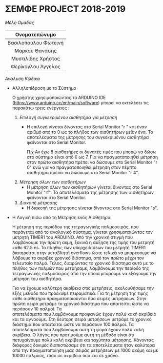 # ΣΕΜΦΕ PROJECT 2018-2019

_Μέλη Ομάδας_

| Ονοματεπώνυμο  |
|:--------------:|
| Βασιλοπούλου Φωτεινή |
| Μάρκου Θανάσης |
| Μυστιλίδης Χρήστος |
| Φερίκογλου Άγγελος |

_Ανάλυση Κώδικα_

- Αλληλεπίδραση με το Σύστημα

  Ο  χρήστης  χρησιμοποιώντας  το  ARDUINO  IDE  (https://www.arduino.cc/en/main/software)  μπορεί  να
  εκτελέσει τις παρακάτω τρεις ενέργειες :
  1. _Επιλογή συγκεκριμένου αισθητήρα για μέτρηση_
     - Η επιλογή γίνεται δίνοντας στο Serial Monitor "r " και έναν αριθμό από το 0 ως  το  πλήθος  των
       αισθητήρων μείον ένα. Τα αποτελέσματα της μέτρησης του συγκεκριμένου  αισθητήρα  φαίνονται  στο
       Serial Monitor.

       Π.χ Αν έχω 8 αισθητήρες οι δυνατές τιμές που μπορώ να δώσω στο σύστημα είναι από 0  ως  7.  Για
       να πραγματοποιηθεί μέτρηση στον πρώτο αισθητήρα πρέπει να  δώσουμε  στο  Serial  Monitor  "r 0"
       ενώ για να πραγματοποιηθεί μέτρηση στον πέμπτο αισθητήρα πρέπει να δώσουμε στο  Serial  Monitor
       "r 4".
  2. _Μέτρηση όλων των αισθητήρων_
     - Η μέτρηση όλων των αισθητήρων γίνεται δίνοντας στο Serial Monitor  "rf".  Τα  αποτελέσματα  της
       μέτρησης των αισθητήρων φαίνονται στο Serial Monitor.
  3. _Διακοπή μέτρησης_
     - Η διακοπή της μέτρησης γίνεται δίνοντας στο Serial Monitor "s".

- Η Λογική πίσω από τη Mέτρηση ενός Αισθητήρα

  Η μέτρηση της περιόδου της τετραγωνικής παλμοσειράς, που παράγεται από το αναλογικό σύστημα, γίνεται
  χρησιμοποιώντας τον μετρητή TIMER1 του ARDUINO. Από την χρονική  στιγμή  που  λαμβάνουμε  την  πρώτη
  ακμή, ξεκινά η αύξηση της τιμής του μετρητή κάθε 62.5 ns. Το πλήθος των  υπερχειλίσεων  του  μετρητή
  TIMER1 διατηρείται στην μεταβλητή overflows ώστε τελικά να μπορέσουμε να λάβουμε το ακριβές  χρονικό
  διάστημα, από τον πρώτο μέχρι τον τελευταίο παλμό. Τέλος, διαιρώντας το χρονικό διάστημα αυτό με  το
  πλήθος των παλμών που μετρήσαμε, λαμβάνουμε την περίοδο της τετραγωνικής παλμοσειράς από  την  οποία
  μπορούμε να εξάγουμε την μέτρηση του αισθητήρα.

  Για να  έχουμε  καλύτερη  ακρίβεια  στις  μετρήσεις,  ακολουθήσαμε  την  εξής  μέθοδο  που  προέκυψε
  πειραματικά. Για τη μέτρηση της τιμής κάθε αισθητήρα πραγματοποιούνται δύο  σειρές  μετρήσεων.  Στην
  πρώτη  σειρά  μετράμε  το  χρονικό διάστημα  που  απαιτείται  ώστε  να  περάσουν   10   παλμοί.   Τα  
  αποτελέσματα που λαμβάνουμε προφανώς έχουν πολύ κακή ακρίβεια και τα  αγνοούμε.  Στη  δεύτερη  σειρά
  μετρήσεων μετράμε το χρονικό διάστημα που απαιτείται ώστε να περάσουν 100  παλμοί.  Τα  αποτελέσματα
  που λαμβάνουμε αυτή  τη φορά έχουν πολύ καλή ακρίβεια. Ο λόγος που προτιμούμε αυτή τη  μέθοδο  είναι
  ότι πετυχαίνουμε πολύ καλή ακρίβεια και ταχύτητα μέτρησης. Κάνοντας  διάφορες  δοκιμές  διαπιστώσαμε
  ότι τα αποτελέσματα ήταν καλύτερα από την πραγματοποίηση μιας σειράς μετρήσεων με 1000 ακόμη και  με
  10000 παλμούς, τόσο σε ακρίβεια όσο και σε χρόνο.
